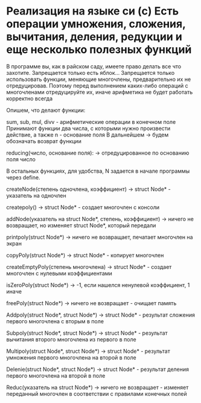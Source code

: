 # Реализация на языке си (c) Есть операции умножения, сложения, вычитания, деления, редукции и еще несколько полезных функций

В программе вы, как в райском саду, имеете право делать все что захотите. Запрещается только есть яблок... Запрещается только использовать функции, меняющие многочлены, предварительно их не отредуцировав.
Поэтому перед выполнением каких-либо операций с многочленами отредуцируйте их, иначе арифметика не будет работать корректно всегда


Опишем, что делают функции:

sum, sub, mul, divv - арифметические операции в конечном поле
Принимают функции два числа, с которыми нужно произвести действие, а также n - основание поля
В дальнейшем -> будем обозначать возврат функции

reducing(число, основание поля):  -> отредуцированное по основанию поля число

В остальных функциях, для удобства, N задается в начале программы через define. 

createNode(степень одночлена, коэффициент) -> struct Node* - указатель на одночлен

createpoly() -> struct Node* - создает многочлен с консоли

addNode(указатель на struct Node*, степень, коэффициент) -> ничего не возвращает, но изменяет struct Node*, который передали

printpoly(struct Node*) -> ничего не возвращает, печатает многочлен на экран

copyPoly(struct Node*) -> struct Node* - копирует многочлен 

createEmptyPoly(степень многочлена) -> struct Node* - создает многочлен с нулевыми коэффициентами

isZeroPoly(struct Node*) -> -1, если нашелся ненулевой коэффициент, 1 иначе 

freePoly(struct Node*) -> ничего  не возвращает - очищает память 

Addpoly(struct Node*, struct Node*) -> struct Node* - результат сложения первого многочлена с вторым в поле

Subpoly(struct Node*, struct Node*) -> struct Node* - результат вычитания второго многочлена из первого в поле

Multipoly(struct Node*, struct Node*) -> struct Node* - результат умножения первого многочлена на второй в поле

Delenie(struct Node*, struct Node*) -> struct Node* - результат деления первого многочлена на второй в поле

Reduc(указатель на struct Node*) -> ничего не возвращает - изменяет переданный многочлен в соответствии с правилами конечных полей
